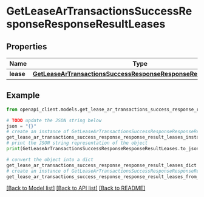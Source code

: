 # GetLeaseArTransactionsSuccessResponseResponseResultLeases


## Properties

Name | Type | Description | Notes
------------ | ------------- | ------------- | -------------
**lease** | [**GetLeaseArTransactionsSuccessResponseResponseResultLeasesLease**](GetLeaseArTransactionsSuccessResponseResponseResultLeasesLease.md) |  | 

## Example

```python
from openapi_client.models.get_lease_ar_transactions_success_response_response_result_leases import GetLeaseArTransactionsSuccessResponseResponseResultLeases

# TODO update the JSON string below
json = "{}"
# create an instance of GetLeaseArTransactionsSuccessResponseResponseResultLeases from a JSON string
get_lease_ar_transactions_success_response_response_result_leases_instance = GetLeaseArTransactionsSuccessResponseResponseResultLeases.from_json(json)
# print the JSON string representation of the object
print(GetLeaseArTransactionsSuccessResponseResponseResultLeases.to_json())

# convert the object into a dict
get_lease_ar_transactions_success_response_response_result_leases_dict = get_lease_ar_transactions_success_response_response_result_leases_instance.to_dict()
# create an instance of GetLeaseArTransactionsSuccessResponseResponseResultLeases from a dict
get_lease_ar_transactions_success_response_response_result_leases_from_dict = GetLeaseArTransactionsSuccessResponseResponseResultLeases.from_dict(get_lease_ar_transactions_success_response_response_result_leases_dict)
```
[[Back to Model list]](../README.md#documentation-for-models) [[Back to API list]](../README.md#documentation-for-api-endpoints) [[Back to README]](../README.md)


